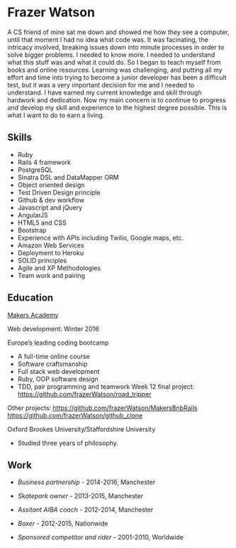 # Frazer Watson

A CS friend of mine sat me down and showed me how they see a computer, until that moment I had no idea what code was.
It was facinating, the intricacy involved, breaking issues down into minute processes in order to solve bigger problems. I needed to know more. I needed to understand what this stuff was and what it could do. So I began to teach myself from books and online resources. Learning was challenging, and putting all my effort and time into trying to become a junior developer has been a difficult test, but it was a very important decision for me and I needed to understand. I have earned my current knowledge and skill through hardwork and dedication. Now my main concern is to continue to progress and develop my skill and experience to the highest degree possible. This is what I want to do to earn a living.

## Skills

- Ruby
- Rails 4 framework
- PostgreSQL
- Sinatra DSL and DataMapper ORM
- Object oriented design
- Test Driven Design principle
- Github & dev workflow
- Javascript and jQuery
- AngularJS
- HTML5 and CSS
- Bootstrap
- Experience with APIs including Twilio, Google maps, etc.
- Amazon Web Services
- Deployment to Heroku
- SOLID principles
- Agile and XP Methodologies
- Team work and pairing

## Education

[Makers Academy](http://www.makersacademy.com/employers/)

Web development: Winter 2016
  
Europe’s leading coding bootcamp
- A full-time online course
- Software craftsmanship 
- Full stack web development
- Ruby, OOP software design
- TDD, pair programming and teamwork
Week 12 final project: https://github.com/frazerWatson/road_tripper

Other projects: 
https://github.com/frazerWatson/MakersBnbRails
https://github.com/frazerWatson/github_clone

Oxford Brookes University/Staffordshire University

- Studied three years of philosophy. 

## Work

- *Business partnership* - 2014-2016, Manchester

- *Skatepark owner*  - 2013-2015, Manchester

- *Assitant AIBA coach* - 2012-2014, Manchester

- *Boxer* - 2012-2015, Nationwide

- *Sponsored competitor and rider* - 2001-2010, Worldwide
